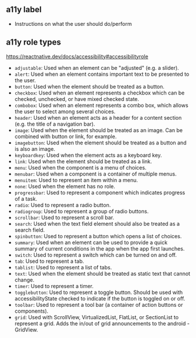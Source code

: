 ## a11y label

- Instructions on what the user should do/perform

## a11y role types

https://reactnative.dev/docs/accessibility#accessibilityrole

- `adjustable`: Used when an element can be "adjusted" (e.g. a slider).
- `alert`: Used when an element contains important text to be presented to the user.
- `button`: Used when the element should be treated as a button.
- `checkbox`: Used when an element represents a checkbox which can be checked, unchecked, or have mixed checked state.
- `combobox`: Used when an element represents a combo box, which allows the user to select among several choices.
- `header`: Used when an element acts as a header for a content section (e.g. the title of a navigation bar).
- `image`: Used when the element should be treated as an image. Can be combined with button or link, for example.
- `imagebutton`: Used when the element should be treated as a button and is also an image.
- `keyboardkey`: Used when the element acts as a keyboard key.
- `link`: Used when the element should be treated as a link.
- `menu`: Used when the component is a menu of choices.
- `menubar`: Used when a component is a container of multiple menus.
- `menuitem`: Used to represent an item within a menu.
- `none`: Used when the element has no role.
- `progressbar`: Used to represent a component which indicates progress of a task.
- `radio`: Used to represent a radio button.
- `radiogroup`: Used to represent a group of radio buttons.
- `scrollbar`: Used to represent a scroll bar.
- `search`: Used when the text field element should also be treated as a search field.
- `spinbutton`: Used to represent a button which opens a list of choices.
- `summary`: Used when an element can be used to provide a quick summary of current conditions in the app when the app first launches.
- `switch`: Used to represent a switch which can be turned on and off.
- `tab`: Used to represent a tab.
- `tablist`: Used to represent a list of tabs.
- `text`: Used when the element should be treated as static text that cannot change.
- `timer`: Used to represent a timer.
- `togglebutton`: Used to represent a toggle button. Should be used with accessibilityState checked to indicate if the button is toggled on or off.
- `toolbar`: Used to represent a tool bar (a container of action buttons or components).
- `grid`: Used with ScrollView, VirtualizedList, FlatList, or SectionList to represent a grid. Adds the in/out of grid announcements to the android - GridView.
